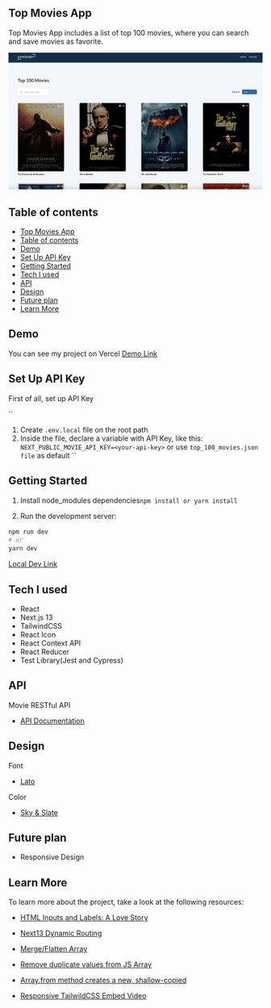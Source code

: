## Top Movies App

Top Movies App includes a list of top 100 movies, where you can search and save movies as favorite.

![top_movies_preview](./public//top_movies_preview.png)

## Table of contents

- [Top Movies App](#top-movies-app)
- [Table of contents](#table-of-contents)
- [Demo](#demo)
- [Set Up API Key](#set-up-api-key)
- [Getting Started](#getting-started)
- [Tech I used](#tech-i-used)
- [API](#api)
- [Design](#design)
- [Future plan](#future-plan)
- [Learn More](#learn-more)

## Demo

You can see my project on Vercel [Demo Link](https://top-movies-nine.vercel.app)

## Set Up API Key

First of all, set up API Key

``
1. Create `.env.local` file on the root path
2. Inside the file, declare a variable with API Key, like this: `NEXT_PUBLIC_MOVIE_API_KEY=<your-api-key>`
   or use `top_100_movies.json file` as default
``

## Getting Started

1. Install node_modules dependencies`npm install or yarn install`

2. Run the development server:

```bash
npm run dev
# or
yarn dev
```

[Local Dev Link](http://localhost:3002)

## Tech I used

- React
- Next.js 13
- TailwindCSS
- React Icon
- React Context API
- React Reducer
- Test Library(Jest and Cypress)

## API

Movie RESTful API

- [API Documentation](https://rapidapi.com/rapihub-rapihub-default/api/imdb-top-100-movies)

## Design

Font

- [Lato](https://fonts.google.com/specimen/Lato)

Color

- [Sky & Slate](https://tailwindcss.com/docs/customizing-colors)

## Future plan

- Responsive Design 

## Learn More

To learn more about the project, take a look at the following resources:

- [HTML Inputs and Labels: A Love Story](https://css-tricks.com/html-inputs-and-labels-a-love-story/)

- [Next13 Dynamic Routing](https://stackoverflow.com/questions/75783445/dynamic-routing-in-next-js-13-app-directory-throwing-404-not-found-error)

- [Merge/Flatten Array](https://stackoverflow.com/questions/10865025/merge-flatten-an-array-of-arrays)

- [Remove duplicate values from JS Array](https://stackoverflow.com/questions/9229645/remove-duplicate-values-from-js-array)

- [Array.from method creates a new, shallow-copied](https://developer.mozilla.org/en-US/docs/Web/JavaScript/Reference/Global_Objects/Array/from)

- [Responsive TailwildCSS Embed Video](https://www.themes.dev/blog/easily-embed-responsive-youtube-video-with-tailwind-css/)
